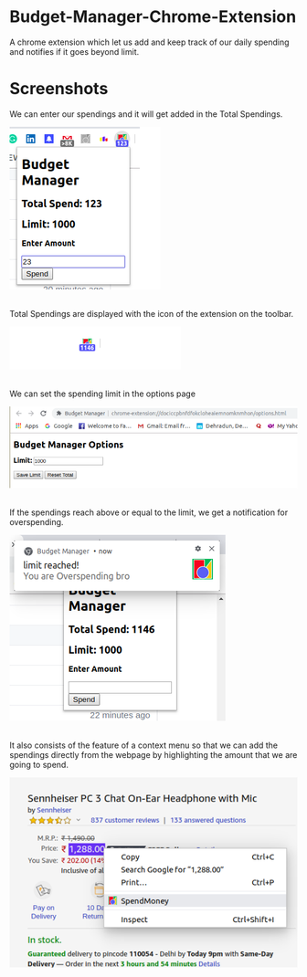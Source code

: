 # Budget-Manager-Chrome-Extension
A chrome extension which let us add and keep track of our daily spending and notifies if it goes beyond limit.

# Screenshots

We can enter our spendings and it will get added in the Total Spendings.

![Image](./Screenshots/popup.png)

<br />Total Spendings are displayed with the icon of the extension on the toolbar.

![Image](./Screenshots/icon.png)  
  
<br />We can set the spending limit in the options page

![Image](./Screenshots/options-page.png) 
     
<br />If the spendings reach above or equal to the limit, we get a notification for overspending.

![Image](./Screenshots/notification.png) 
    
<br />It also consists of the feature of a context menu so that we can add the spendings directly from the webpage by highlighting the amount that we are going to spend.

![Image](./Screenshots/context-menu.png)
